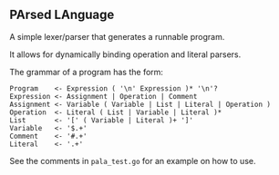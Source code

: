 ## PArsed LAnguage

A simple lexer/parser that generates a runnable program.

It allows for dynamically binding operation and literal parsers.

The grammar of a program has the form:
```
Program    <- Expression ( '\n' Expression )* '\n'?
Expression <- Assignment | Operation | Comment
Assignment <- Variable ( Variable | List | Literal | Operation )
Operation  <- Literal ( List | Variable | Literal )*
List       <- '[' ( Variable | Literal )+ ']'
Variable   <- '$.+'
Comment    <- '#.+'
Literal    <- '.+'
```

See the comments in `pala_test.go` for an example on how to use.
